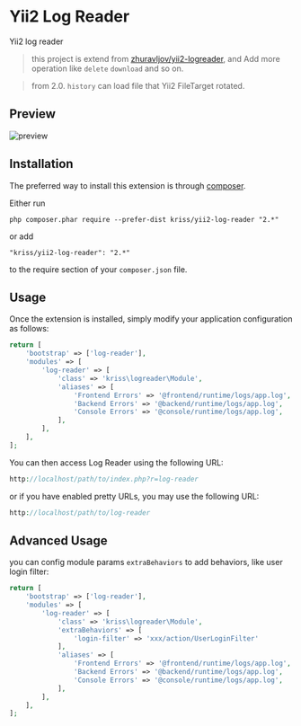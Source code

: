 Yii2 Log Reader
===============
Yii2 log reader

> this project is extend from [zhuravljov/yii2-logreader](https://github.com/zhuravljov/yii2-logreader), and Add more operation like `delete` `download` and so on.

> from 2.0. `history` can load file that Yii2 FileTarget rotated.

Preview
------------
![preview](https://github.com/krissss/yii2-log-reader/raw/master/screenshots/preview.png)

Installation
------------

The preferred way to install this extension is through [composer](http://getcomposer.org/download/).

Either run

```
php composer.phar require --prefer-dist kriss/yii2-log-reader "2.*"
```

or add

```
"kriss/yii2-log-reader": "2.*"
```

to the require section of your `composer.json` file.


Usage
-----

Once the extension is installed, simply modify your application configuration as follows:

```php
return [
    'bootstrap' => ['log-reader'],
    'modules' => [
        'log-reader' => [
            'class' => 'kriss\logreader\Module',
            'aliases' => [
                'Frontend Errors' => '@frontend/runtime/logs/app.log',
                'Backend Errors' => '@backend/runtime/logs/app.log',
                'Console Errors' => '@console/runtime/logs/app.log',
            ],
        ],
    ],
];
```

You can then access Log Reader using the following URL:

```php
http://localhost/path/to/index.php?r=log-reader
```

or if you have enabled pretty URLs, you may use the following URL:

```php
http://localhost/path/to/log-reader
```

Advanced Usage
-----

you can config module params `extraBehaviors` to add behaviors, like user login filter:

```php
return [
    'bootstrap' => ['log-reader'],
    'modules' => [
        'log-reader' => [
            'class' => 'kriss\logreader\Module',
            'extraBehaviors' => [
                'login-filter' => 'xxx/action/UserLoginFilter'
            ],
            'aliases' => [
                'Frontend Errors' => '@frontend/runtime/logs/app.log',
                'Backend Errors' => '@backend/runtime/logs/app.log',
                'Console Errors' => '@console/runtime/logs/app.log',
            ],
        ],
    ],
];
```